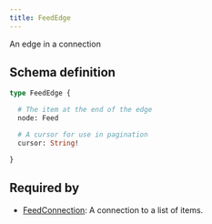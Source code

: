 ```yaml
---
title: FeedEdge
---
```


An edge in a connection

## Schema definition
```graphql
type FeedEdge {

  # The item at the end of the edge
  node: Feed 

  # A cursor for use in pagination
  cursor: String! 

}
```

## Required by
* [FeedConnection](graphql/schema/feedconnection.md): A connection to a list of items.
